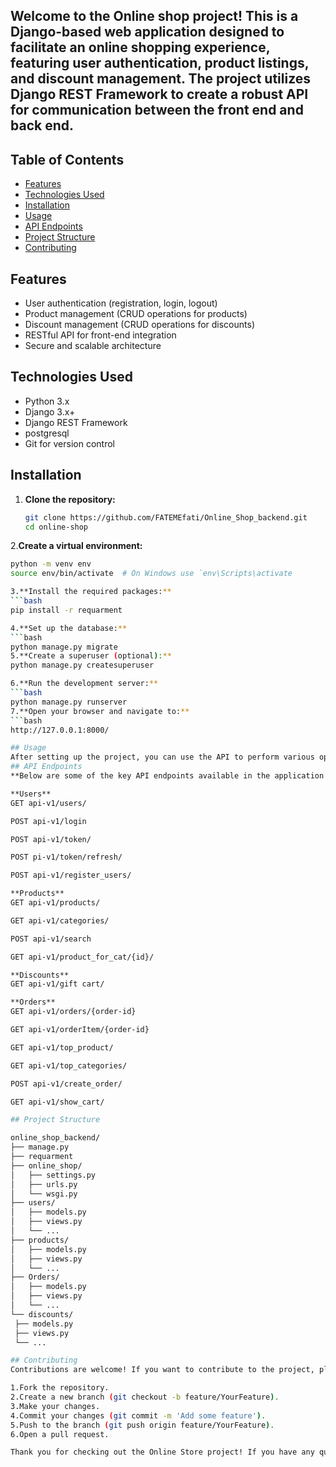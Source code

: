 ## Welcome to the Online shop project! This is a Django-based web application designed to facilitate an online shopping experience, featuring user authentication, product listings, and discount management. The project utilizes Django REST Framework to create a robust API for communication between the front end and back end.

## Table of Contents

- [Features](#features)
- [Technologies Used](#technologies-used)
- [Installation](#installation)
- [Usage](#usage)
- [API Endpoints](#api-endpoints)
- [Project Structure](#project-structure)
- [Contributing](#contributing)

## Features

- User authentication (registration, login, logout)
- Product management (CRUD operations for products)
- Discount management (CRUD operations for discounts)
- RESTful API for front-end integration
- Secure and scalable architecture

## Technologies Used

- Python 3.x
- Django 3.x+
- Django REST Framework
- postgresql
- Git for version control

## Installation

1. **Clone the repository:**
   ```bash
   git clone https://github.com/FATEMEfati/Online_Shop_backend.git
   cd online-shop

2.**Create a virtual environment:**
   ```bash
  python -m venv env
  source env/bin/activate  # On Windows use `env\Scripts\activate

3.**Install the required packages:**
   ```bash
  pip install -r requarment

4.**Set up the database:**
   ```bash
  python manage.py migrate
5.**Create a superuser (optional):**
  python manage.py createsuperuser

6.**Run the development server:**
   ```bash
  python manage.py runserver
7.**Open your browser and navigate to:**
   ```bash
  http://127.0.0.1:8000/

## Usage
After setting up the project, you can use the API to perform various operations related to users, products, and discounts. You can also access the Django admin panel at http://127.0.0.1:8000/admin/ using the superuser credentials you created.
## API Endpoints
**Below are some of the key API endpoints available in the application:**

**Users**
GET api-v1/users/

POST api-v1/login

POST api-v1/token/

POST pi-v1/token/refresh/

POST api-v1/register_users/

**Products**
GET api-v1/products/

GET api-v1/categories/

POST api-v1/search

GET api-v1/product_for_cat/{id}/

**Discounts**
GET api-v1/gift cart/

**Orders**
GET api-v1/orders/{order-id}

GET api-v1/orderItem/{order-id}

GET api-v1/top_product/

GET api-v1/top_categories/

POST api-v1/create_order/

GET api-v1/show_cart/

## Project Structure

online_shop_backend/
├── manage.py
├── requarment
├── online_shop/
│   ├── settings.py
│   ├── urls.py
│   └── wsgi.py
├── users/
│   ├── models.py
│   ├── views.py
│   └── ...
├── products/
│   ├── models.py
│   ├── views.py
│   └── ...
├── Orders/
│   ├── models.py
│   ├── views.py
│   └── ...
└── discounts/
    ├── models.py
    ├── views.py
    └── ...

## Contributing
Contributions are welcome! If you want to contribute to the project, please follow these steps:

1.Fork the repository.
2.Create a new branch (git checkout -b feature/YourFeature).
3.Make your changes.
4.Commit your changes (git commit -m 'Add some feature').
5.Push to the branch (git push origin feature/YourFeature).
6.Open a pull request.

Thank you for checking out the Online Store project! If you have any questions or feedback, feel free to reach out.
